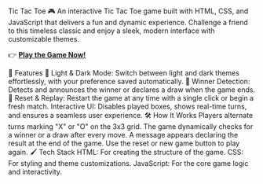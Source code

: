 Tic Tac Toe 🎮
An interactive Tic Tac Toe game built with HTML, CSS, and JavaScript that delivers a fun and dynamic experience. Challenge a friend to this timeless classic and enjoy a sleek, modern interface with customizable themes.

👉 **[Play the Game Now!](https://avinesh-2001.github.io/Tic-Tac-Toe-Game/)**


🚀 Features
🎨 Light & Dark Mode: Switch between light and dark themes effortlessly, with your preference saved automatically.
🥇 Winner Detection: Detects and announces the winner or declares a draw when the game ends.
🔄 Reset & Replay: Restart the game at any time with a single click or begin a fresh match.
Interactive UI: Disables played boxes, shows real-time turns, and ensures a seamless user experience.
🛠️ How It Works
Players alternate turns marking "X" or "O" on the 3x3 grid.
The game dynamically checks for a winner or a draw after every move.
A message appears declaring the result at the end of the game.
Use the reset or new game button to play again.
🖌️ Tech Stack
HTML: For creating the structure of the game.
CSS: For styling and theme customizations.
JavaScript: For the core game logic and interactivity.
